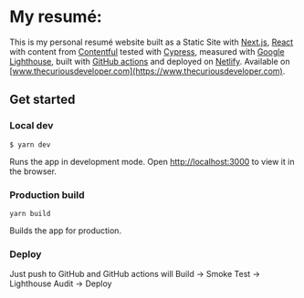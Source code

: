 # My resumé:

This is my personal resumé website built as a Static Site with [Next.js](https://vercel.com/solutions/nextjs), [React](https://reactjs.org) with content from [Contentful](https://www.contentful.com) tested with [Cypress](https://www.cypress.io), measured with [Google Lighthouse](https://developers.google.com/web/tools/lighthouse), built with [GitHub actions](https://github.com/features/actions) and deployed on [Netlify](https://www.netlify.com). Available on [www.thecuriousdeveloper.com](https://www.thecuriousdeveloper.com).

## Get started

### Local dev

`$ yarn dev`

Runs the app in development mode.
Open [http://localhost:3000](http://localhost:3000) to view it in the browser.

### Production build

`yarn build`

Builds the app for production.

### Deploy

Just push to GitHub and GitHub actions will Build -> Smoke Test -> Lighthouse Audit -> Deploy
